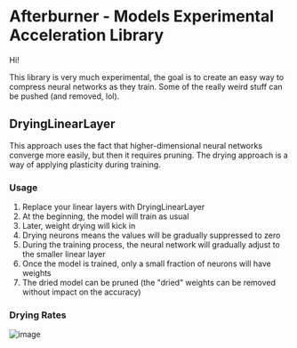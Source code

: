 # Afterburner - Models Experimental Acceleration Library 

Hi!

This library is very much experimental, the goal is to create an easy way to compress neural networks as they train.
Some of the really weird stuff can be pushed (and removed, lol).

## DryingLinearLayer

This approach uses the fact that higher-dimensional neural networks converge more easily, but then it requires pruning.
The drying approach is a way of applying plasticity during training.

### Usage

1. Replace your linear layers with DryingLinearLayer
2. At the beginning, the model will train as usual
3. Later, weight drying will kick in
4. Drying neurons means the values will be gradually suppressed to zero
5. During the training process, the neural network will gradually adjust to the smaller linear layer
6. Once the model is trained, only a small fraction of neurons will have weights
7. The dried model can be pruned (the "dried" weights can be removed without impact on the accuracy)

### Drying Rates
![image](https://github.com/user-attachments/assets/30f8a7f6-7961-4494-8769-3673aa877090)
